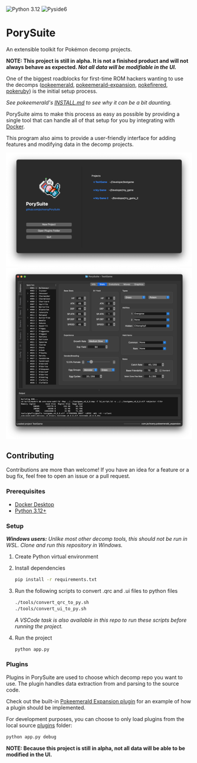 ![Python 3.12](https://img.shields.io/badge/python-3.12-blue.svg)
![Pyside6](https://img.shields.io/badge/pyside6-6.2.1-blue.svg)

# PorySuite
An extensible toolkit for Pokémon decomp projects.

**NOTE: This project is still in alpha. It is not a finished product and will not always behave as expected. _Not all data will be modifiable in the UI._**

One of the biggest roadblocks for first-time ROM hackers wanting to use the decomps ([pokeemerald](https://github.com/pret/pokeemerald), [pokeemerald-expansion](https://github.com/rh-hideout/pokeemerald-expansion), [pokefirered](https://github.com/pret/pokefirered), [pokeruby](https://github.com/pret/pokeruby)) is the initial setup process.

_See pokeemerald's [INSTALL.md](https://github.com/pret/pokeemerald/blob/master/INSTALL.md) to see why it can be a bit daunting._

PorySuite aims to make this process as easy as possible by providing a single tool that can handle all of that setup for you by integrating with [Docker](https://www.docker.com/products/docker-desktop/).

This program also aims to provide a user-friendly interface for adding features and modifying data in the decomp projects.

![Screenshot of project selector](res/screenshots/screenshot_projectselector.png)
![Screenshot of main window](res/screenshots/screenshot_mainwindow.png)

## Contributing
Contributions are more than welcome! If you have an idea for a feature or a bug fix, feel free to open an issue or a pull request.

### Prerequisites
- [Docker Desktop](https://www.docker.com/products/docker-desktop/)
- [Python 3.12+](https://www.python.org/downloads/)

### Setup
_**Windows users:** Unlike most other decomp tools, this should not be run in WSL. Clone and run this repository in Windows._
1. Create Python virtual environment
2. Install dependencies
    ```bash
    pip install -r requirements.txt
    ```
3. Run the following scripts to convert .qrc and .ui files to python files
   ```bash
   ./tools/convert_qrc_to_py.sh
   ./tools/convert_ui_to_py.sh
   ```
   _A VSCode task is also available in this repo to run these scripts before running the project._

4. Run the project
    ```bash
    python app.py
    ```

### Plugins
Plugins in PorySuite are used to choose which decomp repo you want to use. The plugin handles data extraction from and parsing to the source code.

Check out the built-in [Pokeemerald Expansion plugin](plugins/pokeemerald_expansion/) for an example of how a plugin should be implemented.

For development purposes, you can choose to only load plugins from the local source [plugins](plugins) folder:
```bash
python app.py debug
```

**NOTE: Because this project is still in alpha, not all data will be able to be modified in the UI.**
